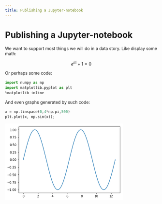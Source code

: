```yaml
---
title: Publishing a Jupyter-notebook
---
```

# Publishing a Jupyter-notebook

We want to support most things we will do in a data story. Like display some math:

$$e^{i \pi}+1=0$$

Or perhaps some code:


```python
import numpy as np
import matplotlib.pyplot as plt
%matplotlib inline
```

And even graphs generated by such code:


```python
x = np.linspace(0,4*np.pi,500)
plt.plot(x, np.sin(x));
```


![png](../assets/nbfiles/2017-07-17-test_notebook/2017-07-17-test_notebook_4_0.png)

